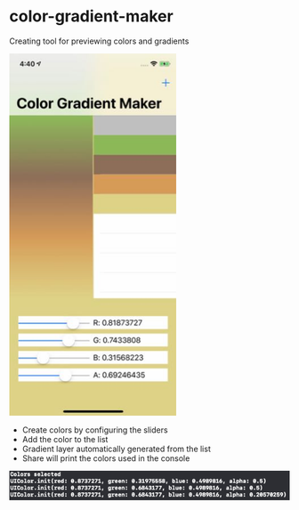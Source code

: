 # color-gradient-maker

Creating tool for previewing colors and gradients

<img src="/assets/color_gradient_maker.jpg" width="300">

- Create colors by configuring the sliders
- Add the color to the list
- Gradient layer automatically generated from the list
- Share will print the colors used in the console

<img src="/assets/color_output.png">

